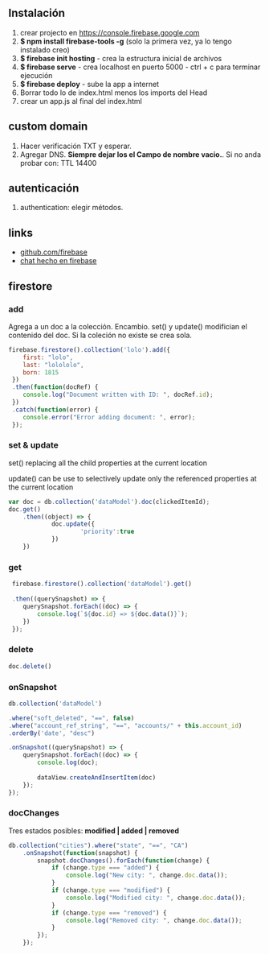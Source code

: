 ## Instalación

1. crear projecto en https://console.firebase.google.com
1. **$ npm install firebase-tools -g** (solo la primera vez, ya lo tengo instalado creo)
1. **$ firebase init hosting**  - crea la estructura inicial de archivos
1. **$ firebase serve** - crea localhost en puerto 5000  - ctrl + c para terminar ejecución
1. **$ firebase deploy** - sube la app a internet 
1. Borrar todo lo de index.html menos los imports del Head
1. crear un app.js al final del index.html

## custom domain

1. Hacer verificación TXT y esperar.
2. Agregar DNS. **Siempre dejar los el Campo de nombre vacio.**. Si no anda probar con:  TTL 14400

## autenticación 

1. authentication: elegir métodos.



## links 
- [github.com/firebase](https://github.com/firebase)
- [chat hecho en firebase](https://github.com/othreecodes/friendlychat)




## firestore

### add
Agrega a un doc a la colección. Encambio. set() y update() modifician el contenido del doc.
Si la coleción no existe se crea sola.

```javascript
firebase.firestore().collection('lolo').add({
	first: "lolo",
	last: "lolololo",
	born: 1815
 })
 .then(function(docRef) {
	console.log("Document written with ID: ", docRef.id);
 })
 .catch(function(error) {
	console.error("Error adding document: ", error);
 });
```


### set & update

set() replacing all the child properties at the current location

update() can be use to selectively update only the referenced properties at the current location

```javascript
var doc = db.collection('dataModel').doc(clickedItemId);
doc.get()
	.then((object) => {
			doc.update({
					'priority':true
			})
	})
```

### get 

```javascript
 firebase.firestore().collection('dataModel').get()
 
 .then((querySnapshot) => {
	querySnapshot.forEach((doc) => {
	    console.log(`${doc.id} => ${doc.data()}`);
	})
 });
```

### delete

```javascript
doc.delete()
```

### onSnapshot

```javascript
db.collection('dataModel')

.where("soft_deleted", "==", false)
.where("account_ref_string", "==", "accounts/" + this.account_id)
.orderBy('date', "desc")

.onSnapshot((querySnapshot) => {
	querySnapshot.forEach((doc) => {
		console.log(doc);
		
		dataView.createAndInsertItem(doc)
	});
});

```
### docChanges

Tres estados posibles: **modified | added | removed**

```javascript
db.collection("cities").where("state", "==", "CA")
    .onSnapshot(function(snapshot) {
        snapshot.docChanges().forEach(function(change) {
            if (change.type === "added") {
                console.log("New city: ", change.doc.data());
            }
            if (change.type === "modified") {
                console.log("Modified city: ", change.doc.data());
            }
            if (change.type === "removed") {
                console.log("Removed city: ", change.doc.data());
            }
        });
    });
```